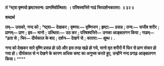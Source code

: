 **तं ²ष्ट्वा वृष्णयो हृष्टास्तन्व: प्राणमिवोत्थिता: ।** **परिषस्वजिरे गाढं चिरदर्शनकातरा: ॥ ३२॥** 

**शब्दार्थ** 

**तम्—** **उसको, नन्द को** **; ²ष्ट्वा—** **देखकर** **; वृष्णय:—** **वृष्णिजन** **; हृष्टा:—** **प्रसन्न** **; तन्व:—** **सजीव शरीर** **; प्राणम्—** **प्राण** **; इव—** **मानो** **; उत्थिता:—** **उठ कर** **; परिषश्वजिरे—** **उनका आङ्क्षलगन किया** **; गाढम्—** **²ढ़ता से** **; चिर—** **दीर्घकाल के बाद** **; दर्शन—** **देखने** **से** **; कातरा:—** **क्षुब्ध।** **.** 

**नन्द को देखकर सारे वृष्णि प्रसन्न हो उठे और इस तरह खड़े हो गये, मानो मृत शरीरों में** **फिर से प्राण संचार हो गया हो। दीर्घकाल से न देखने के कारण अधिक कष्ट का अनुभव करते** **हुए, उन्होंने नन्द प्रगाढ़ आङ्क्षलगन किया।** **** 